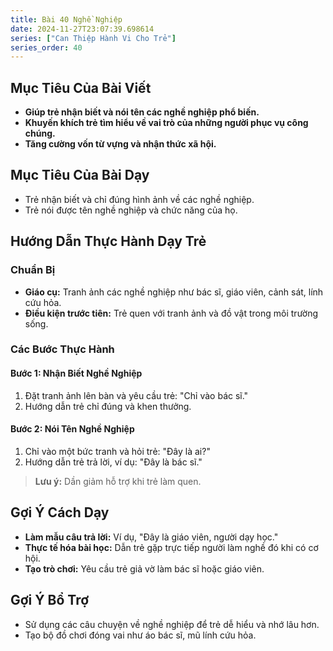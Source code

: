 ```yaml
---
title: Bài 40 Nghề Nghiệp
date: 2024-11-27T23:07:39.698614
series: ["Can Thiệp Hành Vi Cho Trẻ"]
series_order: 40
---
```


## Mục Tiêu Của Bài Viết
- **Giúp trẻ nhận biết và nói tên các nghề nghiệp phổ biến.**
- **Khuyến khích trẻ tìm hiểu về vai trò của những người phục vụ công chúng.**
- **Tăng cường vốn từ vựng và nhận thức xã hội.**

## Mục Tiêu Của Bài Dạy
- Trẻ nhận biết và chỉ đúng hình ảnh về các nghề nghiệp.
- Trẻ nói được tên nghề nghiệp và chức năng của họ.

## Hướng Dẫn Thực Hành Dạy Trẻ

### Chuẩn Bị
- **Giáo cụ:** Tranh ảnh các nghề nghiệp như bác sĩ, giáo viên, cảnh sát, lính cứu hỏa.
- **Điều kiện trước tiên:** Trẻ quen với tranh ảnh và đồ vật trong môi trường sống.

### Các Bước Thực Hành
#### Bước 1: Nhận Biết Nghề Nghiệp
1. Đặt tranh ảnh lên bàn và yêu cầu trẻ: "Chỉ vào bác sĩ."
2. Hướng dẫn trẻ chỉ đúng và khen thưởng.

#### Bước 2: Nói Tên Nghề Nghiệp
1. Chỉ vào một bức tranh và hỏi trẻ: "Đây là ai?"
2. Hướng dẫn trẻ trả lời, ví dụ: "Đây là bác sĩ."

> **Lưu ý:** Dần giảm hỗ trợ khi trẻ làm quen.

## Gợi Ý Cách Dạy
- **Làm mẫu câu trả lời:** Ví dụ, "Đây là giáo viên, người dạy học."
- **Thực tế hóa bài học:** Dẫn trẻ gặp trực tiếp người làm nghề đó khi có cơ hội.
- **Tạo trò chơi:** Yêu cầu trẻ giả vờ làm bác sĩ hoặc giáo viên.

## Gợi Ý Bổ Trợ
- Sử dụng các câu chuyện về nghề nghiệp để trẻ dễ hiểu và nhớ lâu hơn.
- Tạo bộ đồ chơi đóng vai như áo bác sĩ, mũ lính cứu hỏa.

